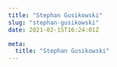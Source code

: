 ```yaml
---
title: "Stephan Gusikowski"
slug: "stephan-gusikowski"
date: 2021-02-15T16:24:01Z

meta:
  title: "Stephan Gusikowski"
---
```



